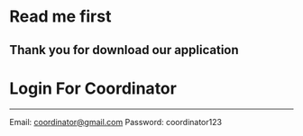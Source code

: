 # Read me first
Thank you for download our application 
---
# Login For Coordinator
---
Email: coordinator@gmail.com
Password: coordinator123
